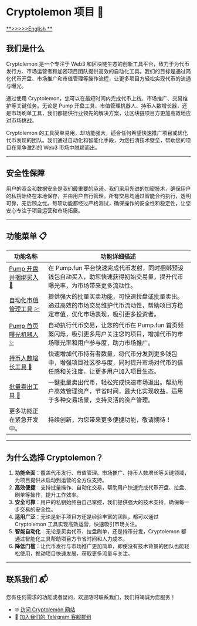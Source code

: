 # Cryptolemon 项目 🍋
[**>>>>>English **](https://github.com/cryptolemon-co/cryptolemon/blob/main/README.md)
## 我们是什么  
Cryptolemon 是一个专注于 Web3 和区块链生态的创新工具平台，致力于为代币发行方、市场运营者和加密项目团队提供高效的自动化工具。我们的目标是通过简化代币开盘、市场推广和市值管理等操作流程，让更多项目方轻松实现代币的流通与曝光。  

通过使用 Cryptolemon，您可以在最短时间内完成代币上线、市场推广、交易维护等关键任务。无论是 Pump 开盘工具、市值管理机器人、持币人数增长器，还是市场刷单工具，我们都提供行业领先的解决方案，让区块链项目方更加高效地应对市场挑战。  

Cryptolemon 的工具简单易用，却功能强大，适合任何希望快速推广项目或优化代币表现的团队。我们通过自动化和智能化手段，为您扫清技术壁垒，帮助您的项目在竞争激烈的 Web3 市场中脱颖而出。  

---

## 安全性保障  
用户的资金和数据安全是我们最重要的承诺。我们采用先进的加密技术，确保用户的私钥始终在本地保存，并由用户自行管理。所有交易均通过智能合约执行，透明可靠，无后顾之忧。每项功能都经过严格测试，确保操作的安全性和稳定性，让您安心专注于项目运营和市场拓展。  

---

## 功能菜单 📋  

| 功能名称                                                                                                                                       | 功能详细描述                                                                                                                      |
|------------------------------------------------------------------------------------------------------------------------------------------------|-----------------------------------------------------------------------------------------------------------------------------------|
| [Pump 开盘并捆绑买入 🚀](https://cryptolemon.co/zh-CN/pump-launch-and-buy-token/solana)                                                        | 在 Pump.fun 平台快速完成代币发射，同时捆绑预设钱包自动买入，助您快速获得初始交易量，提升代币曝光率，为市场带来更多流动性。                 |
| [自动化市值管理工具 💹](https://cryptolemon.co/zh-CN/auto-batch-pump-trading)                                                                  | 提供强大的批量买卖功能，可快速拉盘或批量卖出。通过高效的市场交易维护代币流动性，帮助项目方稳定市值，优化市场表现，吸引更多投资者。          |
| [Pump 首页曝光机器人 ✨](https://cryptolemon.co/zh-CN/automated-show-animations-pump-tool)                                                     | 自动执行代币交易，让您的代币在 Pump.fun 首页频繁闪烁，吸引更多用户关注您的项目，增加代币的市场曝光率和用户参与度，助力市场推广。            |
| [持币人数增长工具 👥](https://cryptolemon.co/zh-CN/token-holders-increase-tool)                                                                | 快速增加代币持有者数量，将代币分发到更多钱包中，增强项目社区参与度，同时提升市场对代币的信任感和关注度，让更多用户加入项目生态。             |
| [批量卖出工具 🔄](https://cryptolemon.co/zh-CN/batch-sell-token)                                                                              | 一键批量卖出代币，轻松完成快速市场退出。帮助用户高效管理资产，节省时间，最大化实现收益，适用于多种交易场景，支持灵活的资产管理。             |
| 更多功能正在紧急开发中。                                                                                                                        | 持续创新，为您带来更多便捷功能，敬请期待！                                                                                        |

---

## 为什么选择 Cryptolemon？  

1. **功能全面**：覆盖代币发行、市值管理、市场推广、持币人数增长等关键领域，为项目提供从启动到运营的全方位支持。  
2. **高效便捷**：支持批量操作、自动化交易，帮助用户快速完成代币开盘、拉盘、刷单等操作，提升工作效率。  
3. **安全可靠**：用户的私钥始终由自己掌控，我们提供强大的技术支持，确保每一步交易的安全性。  
4. **适用广泛**：无论是新手项目方还是经验丰富的团队，都可以通过 Cryptolemon 工具实现高效运营，快速吸引市场关注。  
5. **智能自动化**：无论是买卖代币、拉盘刷单，还是持币分发，Cryptolemon 都通过智能化工具帮助项目方节省时间和人力成本。  
6. **降低门槛**：让代币发行与市场推广更加简单，即使没有技术背景的团队也能轻松使用，推动项目快速发展，获取更多流量与关注。  

---

## 联系我们 📬  

您有任何需求的功能或者疑问，欢迎随时联系我们，我们将竭诚为您服务！  
- 🌐 [访问 Cryptolemon 网站](https://cryptolemon.co)  
- 🤝 [加入我们的 Telegram 客服群组](https://t.me/cryptolemongroup)  
